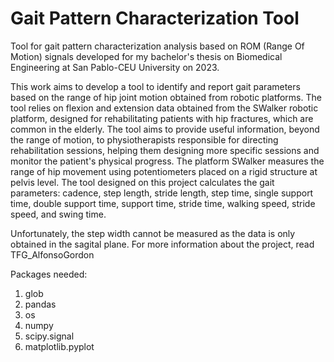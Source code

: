 # Gait Pattern Characterization Tool
Tool for gait pattern characterization analysis based on ROM (Range Of Motion) signals developed for my bachelor's thesis on Biomedical Engineering at San Pablo-CEU University on 2023. 

This work aims to develop a tool to identify and report gait parameters based on the range of hip joint motion obtained from robotic platforms. The tool relies on flexion and extension data obtained from the SWalker robotic platform, designed for rehabilitating patients with hip fractures, which are common in the elderly. The tool aims to provide useful information, beyond the range of motion, to physiotherapists responsible for directing rehabilitation sessions, helping them designing more specific sessions and monitor the patient's physical progress.
The platform SWalker measures the range of hip movement using potentiometers placed on a rigid structure at pelvis level. The tool designed on this project calculates the gait parameters: cadence, step length, stride length, step time, single support time, double support time, support time, stride time, walking speed, stride speed, and swing time.

Unfortunately, the step width cannot be measured as the data is only obtained in the sagital plane.
For more information about the project, read TFG_AlfonsoGordon

Packages needed:
 1. glob
 2. pandas
 3. os
 4. numpy
 5. scipy.signal
 6. matplotlib.pyplot
